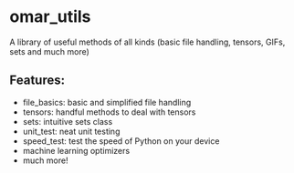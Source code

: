 # omar_utils
A library of useful methods of all kinds (basic file handling, tensors, GIFs, sets and much more)

## Features:

- file_basics: basic and simplified file handling
- tensors: handful methods to deal with tensors
- sets: intuitive sets class
- unit_test: neat unit testing
- speed_test: test the speed of Python on your device
- machine learning optimizers
- much more!
